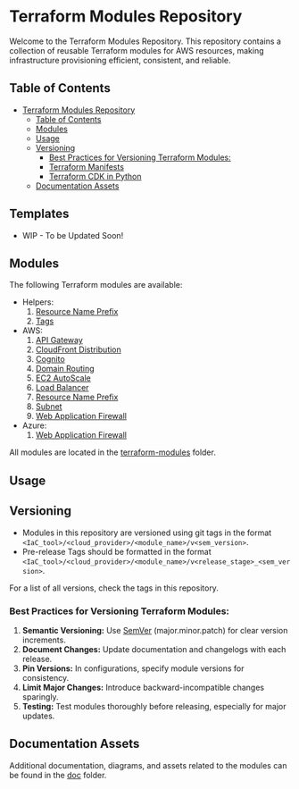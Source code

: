 # Terraform Modules Repository

Welcome to the Terraform Modules Repository. This repository contains a collection of reusable Terraform modules for AWS resources, making infrastructure provisioning efficient, consistent, and reliable.

## Table of Contents

- [Terraform Modules Repository](#terraform-modules-repository)
  - [Table of Contents](#table-of-contents)
  - [Modules](#modules)
  - [Usage](#usage)
  - [Versioning](#versioning)
    - [Best Practices for Versioning Terraform Modules:](#best-practices-for-versioning-terraform-modules)
    - [Terraform Manifests](#terraform-manifests)
    - [Terraform CDK in Python](#terraform-cdk-in-python)
  - [Documentation Assets](#documentation-assets)


## Templates
- WIP - To be Updated Soon!

## Modules

The following Terraform modules are available:
- Helpers:
    1. [Resource Name Prefix](./terraform-modules/helpers/resource-name-prefix)
    2. [Tags](./terraform-modules/helpers/tags)
- AWS:
    1. [API Gateway](./terraform-modules/aws/api-gateway)
    2. [CloudFront Distribution](./terraform-modules/aws/cloudfront-distribution)
    3. [Cognito](./terraform-modules/aws/cognito)
    4. [Domain Routing](./terraform-modules/aws/domain-routing)
    5. [EC2 AutoScale](./terraform-modules/aws/ec2-autoscale)
    6. [Load Balancer](./terraform-modules/aws/load-balancer)
    7. [Resource Name Prefix](./terraform-modules/aws/resource-name-prefix)
    8. [Subnet](./terraform-modules/aws/subnet)
    9. [Web Application Firewall](./terraform-modules/aws/web-application-firewall)
- Azure:
    1. [Web Application Firewall](./terraform-modules/azure/web-application-firewall)

All modules are located in the [terraform-modules](./terraform-modules) folder.

## Usage

## Versioning

- Modules in this repository are versioned using git tags in the format `<IaC_tool>/<cloud_provider>/<module_name>/v<sem_version>`. 
- Pre-release Tags should be formatted in the format `<IaC_tool>/<cloud_provider>/<module_name>/v<release_stage>_<sem_version>`.

For a list of all versions, check the tags in this repository.

### Best Practices for Versioning Terraform Modules:

1. **Semantic Versioning:** Use [SemVer](https://semver.org/) (major.minor.patch) for clear version increments.
2. **Document Changes:** Update documentation and changelogs with each release.
3. **Pin Versions:** In configurations, specify module versions for consistency.
4. **Limit Major Changes:** Introduce backward-incompatible changes sparingly.
5. **Testing:** Test modules thoroughly before releasing, especially for major updates.

## Documentation Assets

Additional documentation, diagrams, and assets related to the modules can be found in the [doc](./doc) folder.